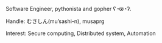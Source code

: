 Software Engineer, pythonista and gopher ʕ◔ϖ◔ʔ.

Handle: むさしん(mu’sashi-n), musaprg

Interest: Secure computing, Distributed system, Automation
